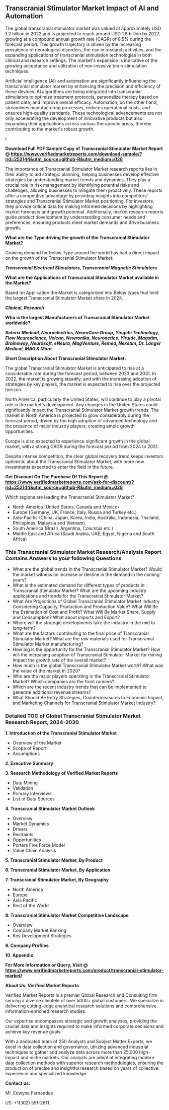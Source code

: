 <h2>Transcranial Stimulator Market Impact of AI and Automation</h2><p>The global transcranial stimulator market was valued at approximately USD 1.2 billion in 2022 and is projected to reach around USD 1.8 billion by 2027, growing at a compound annual growth rate (CAGR) of 8.5% during the forecast period. This growth trajectory is driven by the increasing prevalence of neurological disorders, the rise in research activities, and the expanding applications of transcranial stimulation technologies in both clinical and research settings. The market's expansion is indicative of the growing acceptance and utilization of non-invasive brain stimulation techniques.</p><p>Artificial intelligence (AI) and automation are significantly influencing the transcranial stimulator market by enhancing the precision and efficiency of these devices. AI algorithms are being integrated into transcranial stimulators to optimize treatment protocols, personalize therapy based on patient data, and improve overall efficacy. Automation, on the other hand, streamlines manufacturing processes, reduces operational costs, and ensures high-quality standards. These technological advancements are not only accelerating the development of innovative products but also expanding their applications across various therapeutic areas, thereby contributing to the market's robust growth.</p>t</p><p id="" class=""><strong>Download Full PDF Sample Copy of Transcranial Stimulator Market Report @ <a href="https://www.verifiedmarketreports.com/download-sample/?rid=252144&utm_source=github-R&utm_medium=028" target="_blank">https://www.verifiedmarketreports.com/download-sample/?rid=252144&utm_source=github-R&utm_medium=028</a></strong></p><p>The importance of&nbsp;Transcranial Stimulator Market research reports lies in their ability to aid strategic planning, helping businesses develop effective strategies by understanding market trends and dynamics. They play a crucial role in risk management by identifying potential risks and challenges, allowing businesses to mitigate them proactively. These reports offer a competitive advantage by providing insights into competitors' strategies and Transcranial Stimulator Market positioning. For investors, they provide critical data for making informed decisions by highlighting market forecasts and growth potential. Additionally, market research reports guide product development by understanding consumer needs and preferences, ensuring products meet market demands and drive business growth.</p><p><strong>What are the&nbsp;Type driving the growth of the Transcranial Stimulator Market?</strong></p><p id="" class="">Growing demand for below Type around the world has had a direct impact on the growth of the Transcranial Stimulator Market:</p><em><strong>Transcranial Electrical Stimulators, Transcranial Magnetic Stimulators</strong></em></p><strong>What are the&nbsp;Applications&nbsp;of Transcranial Stimulator Market available in the Market?</strong></p><p id="" class="">Based on Application the Market is categorized into Below types that held the largest Transcranial Stimulator Market share In 2024.</p><em><strong>Clinical, Research</strong></em></p><strong>Who is the largest Manufacturers of Transcranial Stimulator Market worldwide?</strong></p><p><em><strong>Soterix Medical, Neuroelectrics, NeuroCare Group, Yingchi Technology, Flow Neuroscience, Volcan, Newronika, Neuronetics, Yiruide, Magstim, Brainsway, Neurosoft, eNeura, MagVenture, Remed, Nexstim, Dr. Langer Medical, MAG & More</strong></em></p><p id="" class=""><strong>Short Description About Transcranial Stimulator Market:</strong></p><p>The global Transcranial Stimulator Market is anticipated to rise at a considerable rate during the forecast period, between 2023 and 2031. In 2022, the market is growing steadily, and with the increasing adoption of strategies by key players, the market is expected to rise over the projected horizon.</p><p>North America, particularly the United States, will continue to play a pivotal role in the market's development. Any changes in the United States could significantly impact the Transcranial Stimulator Market growth trends. The market in North America is projected to grow considerably during the forecast period, driven by the high adoption of advanced technology and the presence of major industry players, creating ample growth opportunities.</p><p>Europe is also expected to experience significant growth in the global market, with a strong CAGR during the forecast period from 2024 to 2031.</p><p>Despite intense competition, the clear global recovery trend keeps investors optimistic about the Transcranial Stimulator Market, with more new investments expected to enter the field in the future.</p><p id="" class=""><strong>Get Discount On The Purchase Of This Report @ <a href="https://www.verifiedmarketreports.com/ask-for-discount/?rid=252144&utm_source=github-R&utm_medium=028" target="_blank">https://www.verifiedmarketreports.com/ask-for-discount/?rid=252144&utm_source=github-R&utm_medium=028</a></strong></p>Which regions are leading the Transcranial Stimulator Market?</p><ul><li>North America (United States, Canada and Mexico)</li><li>Europe (Germany, UK, France, Italy, Russia and Turkey etc.)</li><li>Asia-Pacific (China, Japan, Korea, India, Australia, Indonesia, Thailand, Philippines, Malaysia and Vietnam)</li><li>South America (Brazil, Argentina, Columbia etc.)</li><li>Middle East and Africa (Saudi Arabia, UAE, Egypt, Nigeria and South Africa)</li></ul><h3 id="" class="">This Transcranial Stimulator Market Research/Analysis Report Contains Answers to your following Questions</h3><ul><li>What are the global trends in the Transcranial Stimulator Market? Would the market witness an increase or decline in the demand in the coming years?</li><li>What is the estimated demand for different types of products in Transcranial Stimulator Market? What are the upcoming industry applications and trends for the Transcranial Stimulator Market?</li><li>What Are Projections of Global Transcranial Stimulator Market Industry Considering Capacity, Production and Production Value? What Will Be the Estimation of Cost and Profit? What Will Be Market Share, Supply and Consumption? What about imports and Export?</li><li>Where will the strategic developments take the industry in the mid to long-term?</li><li>What are the factors contributing to the final price of Transcranial Stimulator Market? What are the raw materials used for Transcranial Stimulator Market manufacturing?</li><li>How big is the opportunity for the Transcranial Stimulator Market? How will the increasing adoption of Transcranial Stimulator Market for mining impact the growth rate of the overall market?</li><li>How much is the global Transcranial Stimulator Market worth? What was the value of the market In 2020?</li><li>Who are the major players operating in the Transcranial Stimulator Market? Which companies are the front runners?</li><li>Which are the recent industry trends that can be implemented to generate additional revenue streams?</li><li>What Should Be Entry Strategies, Countermeasures to Economic Impact, and Marketing Channels for Transcranial Stimulator Market Industry?</li></ul><h3 id="" class="">Detailed TOC of Global Transcranial Stimulator Market Research Report, 2024-2030</h3><p id="" class=""><strong>1. Introduction of the Transcranial Stimulator Market</strong></p><ul><li>Overview of the Market</li><li>Scope of Report</li><li>Assumptions</li></ul><p id="" class=""><strong>2. Executive Summary</strong></p><p id="" class=""><strong>3. Research Methodology of Verified Market Reports</strong></p><ul><li>Data Mining</li><li>Validation</li><li>Primary Interviews</li><li>List of Data Sources</li></ul><p id="" class=""><strong>4. Transcranial Stimulator Market Outlook</strong></p><ul><li>Overview</li><li>Market Dynamics</li><li>Drivers</li><li>Restraints</li><li>Opportunities</li><li>Porters Five Force Model</li><li>Value Chain Analysis</li></ul><p id="" class=""><strong>5. Transcranial Stimulator Market, By Product</strong></p><p id="" class=""><strong>6. Transcranial Stimulator Market, By Application</strong></p><p id="" class=""><strong>7. Transcranial Stimulator Market, By Geography</strong></p><ul><li>North America</li><li>Europe</li><li>Asia Pacific</li><li>Rest of the World</li></ul><p id="" class=""><strong>8. Transcranial Stimulator Market Competitive Landscape</strong></p><ul><li>Overview</li><li>Company Market Ranking</li><li>Key Development Strategies</li></ul><p id="" class=""><strong>9. Company Profiles</strong></p><p id="" class=""><strong>10. Appendix</strong></p><p id="" class=""><strong>For More Information or Query, Visit @ <a href="https://www.verifiedmarketreports.com/product/transcranial-stimulator-market/" target="_blank">https://www.verifiedmarketreports.com/product/transcranial-stimulator-market/</a></strong></p><p id="" class=""><strong>About Us: Verified Market Reports</strong></p><p id="" class="">Verified Market Reports is a premier Global Research and Consulting firm serving a diverse clientele of over 5000+ global customers. We specialize in delivering cutting-edge analytical research solutions and comprehensive information-enriched research studies.</p><p id="" class="">Our expertise encompasses strategic and growth analyses, providing the crucial data and insights required to make informed corporate decisions and achieve key revenue goals.</p><p id="" class="">With a dedicated team of 250 Analysts and Subject Matter Experts, we excel in data collection and governance, utilizing advanced industrial techniques to gather and analyze data across more than 25,000 high-impact and niche markets. Our analysts are adept at integrating modern data collection methods with superior research methodologies, ensuring the production of precise and insightful research based on years of collective experience and specialized knowledge.</p><p id="" class=""><strong>Contact us:</strong></p><p id="" class="">Mr. Edwyne Fernandes</p><p id="" class="">US: +1(302) 551-2611</p>
